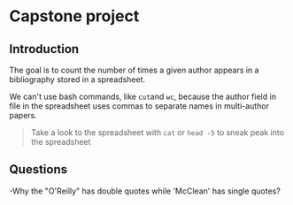 # Capstone project 

## Introduction

The goal is to count the number of times a given author appears in a
bibliography stored in a spreadsheet.

We can't use bash commands, like `cut`and `wc`, because the author field in
file in the spreadsheet uses commas to separate names in multi-author papers.

> Take a look to the spreadsheet with `cat` or `head -5` to sneak peak into
> the spreadsheet

## Questions

-Why the "O'Reilly" has double quotes while 'McClean' has single quotes?


